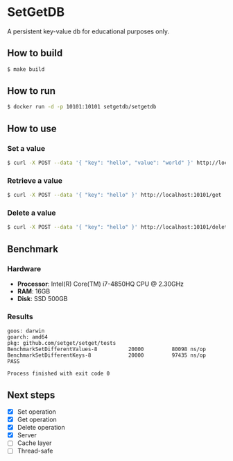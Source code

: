 # SetGetDB
A persistent key-value db for educational purposes only.

## How to build
```sh
$ make build
```

## How to run
```sh
$ docker run -d -p 10101:10101 setgetdb/setgetdb
```

## How to use

### Set a value
```sh
$ curl -X POST --data '{ "key": "hello", "value": "world" }' http://localhost:10101/set
```

### Retrieve a value
```sh
$ curl -X POST --data '{ "key": "hello" }' http://localhost:10101/get
```

### Delete a value
```sh
$ curl -X POST --data '{ "key": "hello" }' http://localhost:10101/delete
```

## Benchmark

### Hardware
- **Processor**: Intel(R) Core(TM) i7-4850HQ CPU @ 2.30GHz
- **RAM**: 16GB
- **Disk**: SSD 500GB

### Results
```
goos: darwin
goarch: amd64
pkg: github.com/setget/setget/tests
BenchmarkSetDifferentValues-8   	   20000	     80098 ns/op
BenchmarkSetDifferentKeys-8     	   20000	     97435 ns/op
PASS

Process finished with exit code 0
```

## Next steps
- [X] Set operation
- [X] Get operation
- [X] Delete operation
- [X] Server
- [ ] Cache layer
- [ ] Thread-safe
